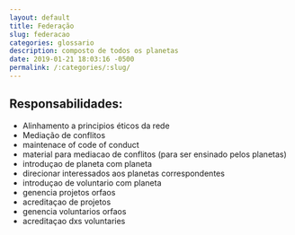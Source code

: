 ```yaml
---
layout: default
title: Federação
slug: federacao
categories: glossario
description: composto de todos os planetas
date: 2019-01-21 18:03:16 -0500
permalink: /:categories/:slug/
---
```


## Responsabilidades:

- Alinhamento a principios éticos da rede
- Mediação de conflitos
- maintenace of code of conduct
- material para mediacao de conflitos (para ser ensinado pelos planetas)
- introduçao de planeta com planeta
- direcionar interessados aos planetas correspondentes
- introduçao de voluntario com planeta
- genencia projetos orfaos
- acreditaçao de projetos
- genencia voluntarios orfaos
- acreditaçao dxs voluntaries